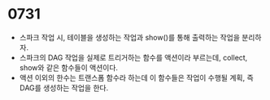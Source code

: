 # 0731

- 스파크 작업 시, 테이블을 생성하는 작업과 show()를 통해 출력하는 작업을 분리하자.
- 스파크의 DAG 작업을 실제로 트리거하는 함수를 액션이라 부르는데, collect, show와 같은 함수들이 액션이다.
- 액션 이외의 한수는 트랜스폼 함수라 하는데 이 함수들은 작업이 수행될 계획, 즉 DAG를 생성하는 작업을 한다.